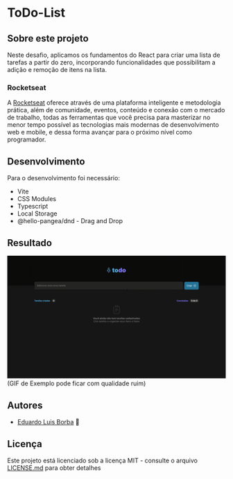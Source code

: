 # ToDo-List

## Sobre este projeto
Neste desafio, aplicamos os fundamentos do React para criar uma lista de tarefas a partir do zero, incorporando funcionalidades que possibilitam a adição e remoção de itens na lista.

### Rocketseat
A [Rocketseat](https://rocketseat.com.br) oferece através de uma plataforma inteligente e metodologia prática, além de comunidade, eventos, conteúdo e conexão com o mercado de trabalho, todas as ferramentas que você precisa para masterizar no menor tempo possível as tecnologias mais modernas de desenvolvimento web e mobile, e dessa forma avançar para o próximo nível como programador.

## Desenvolvimento

Para o desenvolvimento foi necessário:
* Vite
* CSS Modules
* Typescript
* Local Storage
* @hello-pangea/dnd - Drag and Drop

## Resultado

![GIF Exemplo](https://github.com/DuhBorba/ToDo-List/blob/main/example.gif)
(GIF de Exemplo pode ficar com qualidade ruim)

## Autores

* [Eduardo Luis Borba](https://github.com/DuhBorba) :rocket:

## Licença

Este projeto está licenciado sob a licença MIT - consulte o arquivo [LICENSE.md](LICENSE.md) para obter detalhes

